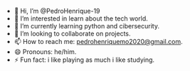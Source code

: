 - 👋 Hi, I’m @PedroHenrique-19
- 👀 I’m interested in learn about the tech world.
- 🌱 I’m currently learning python and cibersecurity.
- 💞️ I’m looking to collaborate on projects.
- 📫 How to reach me: pedrohenriquemo2020@gmail.com.
- 😄 Pronouns: he/him.
- ⚡ Fun fact: i like playing as much i like studying.

<!---
PedroHenrique-19/PedroHenrique-19 is a ✨ special ✨ repository because its `README.md` (this file) appears on your GitHub profile.
You can click the Preview link to take a look at your changes.
--->

